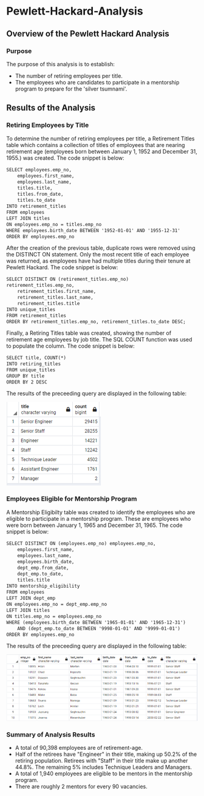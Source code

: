 # Pewlett-Hackard-Analysis

## Overview of the Pewlett Hackard Analysis

### Purpose
The purpose of this analysis is to establish:
- The number of retiring employees per title.
- The employees who are candidates to participate in a mentorship program to prepare for the 'silver tsumnami'.

## Results of the Analysis

### Retiring Employees by Title

To determine the number of retiring employees per title, a Retirement Titles table which contains a collection of titles of employees that are nearing retirement age (employees born between January 1, 1952 and December 31, 1955.) was created.  The code snippet is below:

```
SELECT employees.emp_no,
	employees.first_name,
    employees.last_name,
	titles.title,
    titles.from_date,
    titles.to_date
INTO retirement_titles
FROM employees
LEFT JOIN titles
ON employees.emp_no = titles.emp_no
WHERE employees.birth_date BETWEEN '1952-01-01' AND '1955-12-31'
ORDER BY employees.emp_no
```

After the creation of the previous table, duplicate rows were removed using the DISTINCT ON statement.  Only the most recent title of each employee was returned, as employees have had multiple titles during their tenure at Pewlett Hackard.  The code snippet is below:

```
SELECT DISTINCT ON (retirement_titles.emp_no) retirement_titles.emp_no,
	retirement_titles.first_name,
    retirement_titles.last_name,
	retirement_titles.title
INTO unique_titles
FROM retirement_titles
ORDER BY retirement_titles.emp_no, retirement_titles.to_date DESC;
```

Finally, a Retiring Titles table was created, showing the number of retirement age employees by job title.  The SQL COUNT function was used to populate the column.  The code snippet is below:

```
SELECT title, COUNT(*)
INTO retiring_titles
FROM unique_titles
GROUP BY title
ORDER BY 2 DESC
```

The results of the preceeding query are displayed in the following table:

![Retiring Titles](./Resources/retiring_titles_table.PNG)

### Employees Eligible for Mentorship Program

A Mentorship Eligibilty table was created to identify the employees who are eligible to participate in a mentorship program.  These are employees who were born between January 1, 1965 and December 31, 1965.  The code snippet is below:

```
SELECT DISTINCT ON (employees.emp_no) employees.emp_no,
	employees.first_name,
	employees.last_name,
	employees.birth_date,
	dept_emp.from_date,
	dept_emp.to_date,
	titles.title
INTO mentorship_eligibility
FROM employees
LEFT JOIN dept_emp
ON employees.emp_no = dept_emp.emp_no
LEFT JOIN titles
ON titles.emp_no = employees.emp_no
WHERE (employees.birth_date BETWEEN '1965-01-01' AND '1965-12-31')
    AND (dept_emp.to_date BETWEEN '9998-01-01' AND '9999-01-01')
ORDER BY employees.emp_no
```

The results of the preceeding query are displayed in the following table:

![Mentorship Eligibility](https://github.com/amitchub/Pewlett-Hackard-Analysis/blob/main/Resources/mentorship_eligibility_table.png)

### Summary of Analysis Results
- A total of 90,398 employees are of retirement-age.
- Half of the retirees have "Engineer" in their title, making up 50.2% of the retiring population. Retirees with "Staff" in their title make up another 44.8%. The remaining 5% includes Technique Leaders and Managers.
- A total of 1,940 employees are eligible to be mentors in the mentorship program.
- There are roughly 2 mentors for every 90 vacancies.

